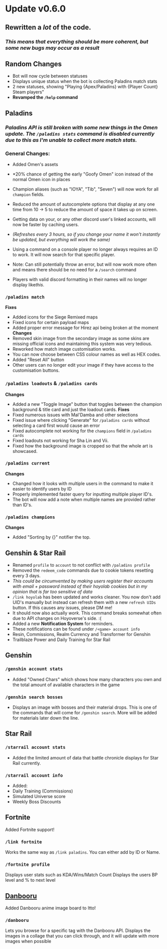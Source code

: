 # Update v0.6.0

## Rewritten a *lot* of the code.
### *This means that everything should be more coherent, but some new bugs may occur as a result*
## Random Changes
- Bot will now cycle between statuses
 - Displays unique status when the bot is collecting Paladins match stats
 - 2 new statuses, showing "Playing {Apex/Paladins} with {Player Count} Steam players"
- **Revamped the `/help` command**
## Paladins
### *Paladins API is still broken with some new things in the Omen update. The `/paladins stats` command is disabled currently due to this as I'm unable to collect more match stats.*
### General Changes:
- Added Omen's assets
 - *20% chance of getting the early "Goofy Omen" icon instead of the normal Omen icon in places

- Champion aliases (such as "IOYA", "Tib", "Seven") will now work for all `champion` fields.
- Reduced the amount of autocomplete options that display at any one time from 10 -> 5 to reduce the amount of space it takes up on screen.

- Getting data on your, or any other discord user's linked accounts, will now be faster by caching users.
 - *(Refreshes every 3 hours, so if you change your name it won't instantly be updated, but everything will work the same)*
- Using a command on a console player no longer always requires an ID to work. It will now search for that specific player. 
 - Note: Can still potentially throw an error, but will now work more often and means there should be no need for a `/search` command
- Players with valid discord formatting in their names will no longer display like*this*.
### `/paladins match`
**Fixes**  
- Added icons for the Siege Remixed maps
- Fixed icons for certain payload maps
- Added proper error message for Hirez api being broken at the moment
**Changes**  
- Removed skin image from the secondary image as some skins are missing official icons and maintaining this system was very tedious.
- Reworked how match image customisation works.
 - You can now choose between CSS colour names as well as HEX codes.
 - Added "Reset All" button
 - Other users can no longer edit your image if they have access to the customisation buttons.
### `/paladins loadouts` & `/paladins cards`
**Changes**  
- Added a new "Toggle Image" button that toggles between the champion background & title card and just the loadout cards.
**Fixes**  
- Fixed numerous issues with Mal'Damba and other selections
- Fixed issue where clicking "Generate" for `/paladins cards` without selecting a card first would cause an error
- Fixed autocomplete not working for the `champions` field in `/paladins cards`
- Fixed loadouts not working for Sha Lin and Vii.
- Fixed how the background image is cropped so that the whole art is showcased.
### `/paladins current`
**Changes**  
- Changed how it looks with multiple users in the command to make it easier to identify users by ID
- Properly implemented faster query for inputting multiple player ID's.
 - The bot will now add a note when multiple names are provided rather than ID's.

### `/paladins champions`
**Changes**  
- Added "Sorting by {}" notifier the top.
## Genshin & Star Rail
- Renamed `profile` to `account` to not conflict with `/paladins profile`
- Removed the `redeem_code` commands due to cookie tokens resetting every 3 days.
 - *This could be circumvented by making users register their accounts with email + password instead of their hoyolab cookies but in my opinion that is far too sensitive of data*
- `/link hoyolab` has been updated and works cleaner. You now don't add UID's manually but instead can refresh them with a new `refresh UIDs` button. If this causes any issues, please DM me!
 - It should now also actually *work*. This command breaks somewhat often due to API changes on Hoyoverse's side. :(
- Added a new **Notification System** for reminders.
 - These notifications can be found under `/<game> account info`
 - Resin, Commissions, Realm Currency and Transformer for Genshin
 - Trailblaze Power and Daily Training for Star Rail
## Genshin
### `/genshin account stats`
- Added "Owned Chars" which shows how many characters you own and the total amount of available characters in the game

### `/genshin search bosses`
- Displays an image with bosses and their material drops.
This is one of the commands that will come for `/genshin search`. More will be added for materials later down the line.
## Star Rail
### `/starrail account stats`
- Added the limited amount of data that battle chronicle displays for Star Rail currently.

### `/starrail account info`
- Added:
 - Daily Training (Commissions)
 - Simulated Universe score
 - Weekly Boss Discounts
## Fortnite
Added Fortnite support!
### `/link fortnite`
Works the same way as `/link paladins`. You can either add by ID or Name.

### `/fortnite profile`
Displays user stats such as KDA/Wins/Match Count
Displays the users BP level and % to next level

## [Danbooru](https://danbooru.donmai.us)
Added Danbooru anime image board to Itto!
### `/danbooru`
Lets you browse for a specific tag with the Danbooru API.
Displays the images in a collage that you can click through, and it will update with more images when possible
